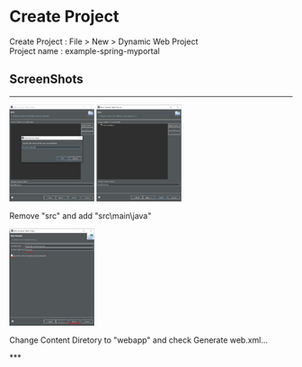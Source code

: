 # Create Project
Create Project : File > New > Dynamic Web Project
<br/>
Project name : example-spring-myportal
## ScreenShots
***
<div>
    <span>
        <img width="30%" src="images/create-project/createProject02.png"/>
    </span>
    <span>
        <img width="30%" src="images/create-project/createProject03.png"/>
    </span>
    <p>Remove "src" and add "src\main\java"</p>
    <span>
        <img width="30%" src="images/create-project/createProject04.png"/>
    </span>
    <p>Change Content Diretory to "webapp" and check Generate web.xml...</p>
</div>
***
